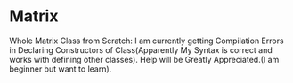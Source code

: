 # Matrix
Whole Matrix Class from Scratch:
I am currently getting Compilation Errors in Declaring Constructors of Class(Apparently My Syntax is correct and works with defining other classes).
Help will be Greatly Appreciated.(I am beginner but want to learn).

